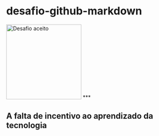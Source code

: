 # desafio-github-markdown
<img src="https://iili.io/3JuYVUl.md.gif" Title="Desafio aceito" widht="400" height="200">
***

## A falta de incentivo ao aprendizado da tecnologia